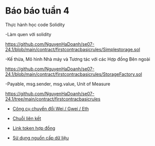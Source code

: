 # Báo báo tuần 4

Thực hành học code Solidity

-Làm quen với solidity

 https://github.com/NguyenHaDoanh/se07-24.1/blob/main/contract/firstcontracbasicrules/Simplestorage.sol

-Kế thừa, Mô hình Nhà máy và Tương tác với các Hợp đồng Bên ngoài

 https://github.com/NguyenHaDoanh/se07-24.1/blob/main/contract/firstcontracbasicrules/StorageFactory.sol

-Payable, msg.sender, msg.value, Unit of Measure


 https://github.com/NguyenHaDoanh/se07-24.1/tree/main/contract/firstcontracbasicrules
 
  - [Công cụ chuyển đổi Wei / Gwei / Eth](https://eth-converter.com)
  
  - [Chuỗi liên kết](https://docs.chain.link/)
  
  - [Link token hợp đồng](https://docs.chain.link/docs/link-token-contracts/)
  
  - [Sử dụng nguồn cấp dữ liệu](https://docs.chain.link/docs/get-the-latest-price)
